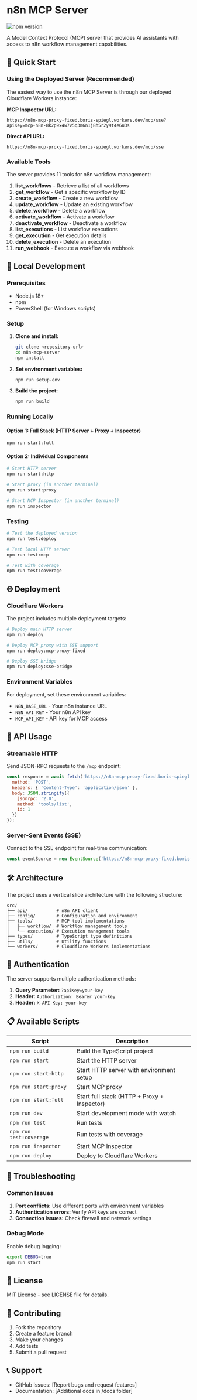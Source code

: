 # n8n MCP Server

[![npm version](https://badge.fury.io/js/%40leonardsellem%2Fn8n-mcp-server.svg)](https://badge.fury.io/js/%40leonardsellem%2Fn8n-mcp-server)

A Model Context Protocol (MCP) server that provides AI assistants with access to n8n workflow management capabilities.

## 🚀 Quick Start

### Using the Deployed Server (Recommended)

The easiest way to use the n8n MCP Server is through our deployed Cloudflare Workers instance:

**MCP Inspector URL:**
```
https://n8n-mcp-proxy-fixed.boris-spiegl.workers.dev/mcp/sse?apiKey=mcp-n8n-8k2p9x4w7v5q3m6n1j8h5r2y9t4e6u3s
```

**Direct API URL:**
```
https://n8n-mcp-proxy-fixed.boris-spiegl.workers.dev/mcp/sse
```

### Available Tools

The server provides 11 tools for n8n workflow management:

1. **list_workflows** - Retrieve a list of all workflows
2. **get_workflow** - Get a specific workflow by ID
3. **create_workflow** - Create a new workflow
4. **update_workflow** - Update an existing workflow
5. **delete_workflow** - Delete a workflow
6. **activate_workflow** - Activate a workflow
7. **deactivate_workflow** - Deactivate a workflow
8. **list_executions** - List workflow executions
9. **get_execution** - Get execution details
10. **delete_execution** - Delete an execution
11. **run_webhook** - Execute a workflow via webhook

## 🔧 Local Development

### Prerequisites

- Node.js 18+
- npm
- PowerShell (for Windows scripts)

### Setup

1. **Clone and install:**
   ```bash
   git clone <repository-url>
   cd n8n-mcp-server
   npm install
   ```

2. **Set environment variables:**
   ```bash
   npm run setup-env
   ```

3. **Build the project:**
   ```bash
   npm run build
   ```

### Running Locally

#### Option 1: Full Stack (HTTP Server + Proxy + Inspector)
```bash
npm run start:full
```

#### Option 2: Individual Components
```bash
# Start HTTP server
npm run start:http

# Start proxy (in another terminal)
npm run start:proxy

# Start MCP Inspector (in another terminal)
npm run inspector
```

### Testing

```bash
# Test the deployed version
npm run test:deploy

# Test local HTTP server
npm run test:mcp

# Test with coverage
npm run test:coverage
```

## 🌐 Deployment

### Cloudflare Workers

The project includes multiple deployment targets:

```bash
# Deploy main HTTP server
npm run deploy

# Deploy MCP proxy with SSE support
npm run deploy:mcp-proxy-fixed

# Deploy SSE bridge
npm run deploy:sse-bridge
```

### Environment Variables

For deployment, set these environment variables:

- `N8N_BASE_URL` - Your n8n instance URL
- `N8N_API_KEY` - Your n8n API key
- `MCP_API_KEY` - API key for MCP access

## 📡 API Usage

### Streamable HTTP

Send JSON-RPC requests to the `/mcp` endpoint:

```javascript
const response = await fetch('https://n8n-mcp-proxy-fixed.boris-spiegl.workers.dev/mcp/sse?apiKey=YOUR_API_KEY', {
  method: 'POST',
  headers: { 'Content-Type': 'application/json' },
  body: JSON.stringify({
    jsonrpc: '2.0',
    method: 'tools/list',
    id: 1
  })
});
```

### Server-Sent Events (SSE)

Connect to the SSE endpoint for real-time communication:

```javascript
const eventSource = new EventSource('https://n8n-mcp-proxy-fixed.boris-spiegl.workers.dev/mcp/sse?apiKey=YOUR_API_KEY');
```

## 🛠 Architecture

The project uses a vertical slice architecture with the following structure:

```
src/
├── api/           # n8n API client
├── config/        # Configuration and environment
├── tools/         # MCP tool implementations
│   ├── workflow/  # Workflow management tools
│   └── execution/ # Execution management tools
├── types/         # TypeScript type definitions
├── utils/         # Utility functions
└── workers/       # Cloudflare Workers implementations
```

## 🔐 Authentication

The server supports multiple authentication methods:

1. **Query Parameter:** `?apiKey=your-key`
2. **Header:** `Authorization: Bearer your-key`
3. **Header:** `X-API-Key: your-key`

## 📋 Available Scripts

| Script | Description |
|--------|-------------|
| `npm run build` | Build the TypeScript project |
| `npm run start` | Start the HTTP server |
| `npm run start:http` | Start HTTP server with environment setup |
| `npm run start:proxy` | Start MCP proxy |
| `npm run start:full` | Start full stack (HTTP + Proxy + Inspector) |
| `npm run dev` | Start development mode with watch |
| `npm run test` | Run tests |
| `npm run test:coverage` | Run tests with coverage |
| `npm run inspector` | Start MCP Inspector |
| `npm run deploy` | Deploy to Cloudflare Workers |

## 🐛 Troubleshooting

### Common Issues

1. **Port conflicts:** Use different ports with environment variables
2. **Authentication errors:** Verify API keys are correct
3. **Connection issues:** Check firewall and network settings

### Debug Mode

Enable debug logging:
```bash
export DEBUG=true
npm run start
```

## 📄 License

MIT License - see LICENSE file for details.

## 🤝 Contributing

1. Fork the repository
2. Create a feature branch
3. Make your changes
4. Add tests
5. Submit a pull request

## 📞 Support

- GitHub Issues: [Report bugs and request features]
- Documentation: [Additional docs in /docs folder]
